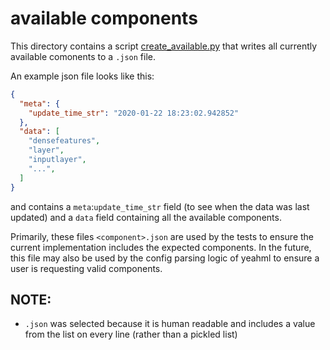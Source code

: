 # available components

This directory contains a script [create_available.py](./create_availble.py)
that writes all currently available comonents to a `.json` file.

An example json file looks like this:
```json
{
  "meta": {
    "update_time_str": "2020-01-22 18:23:02.942852"
  },
  "data": [
    "densefeatures",
    "layer",
    "inputlayer",
    "...",
  ]
}
```
and contains a `meta`:`update_time_str` field (to see when the data was last
updated) and a `data` field containing all the available components.

Primarily, these files `<component>.json` are used by the tests to ensure the
current implementation includes the expected components. In the future, this
file may also be used by the config parsing logic of yeahml to ensure a user is
requesting valid components.

## NOTE:
- `.json` was selected because it is human readable and includes a value from the
list on every line (rather than a pickled list)



